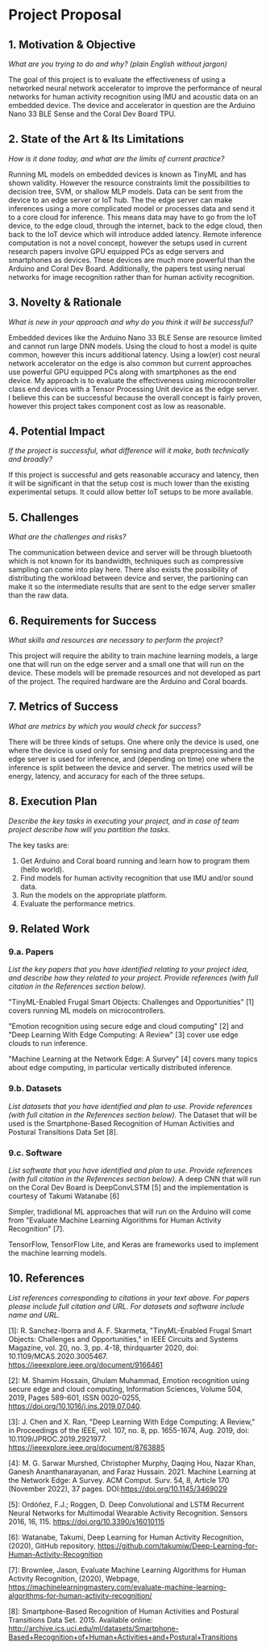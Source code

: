 # Project Proposal

## 1. Motivation & Objective

*What are you trying to do and why? (plain English without jargon)*

The goal of this project is to evaluate the effectiveness of using a networked neural network accelerator to improve the performance of neural networks for human activity recognition using IMU and acoustic data on an embedded device. The device and accelerator in question are the Arduino Nano 33 BLE Sense and the Coral Dev Board TPU.


## 2. State of the Art & Its Limitations
*How is it done today, and what are the limits of current practice?*

Running ML models on embedded devices is known as TinyML and has shown validity. However the resource constraints limit the possibilities to decision tree, SVM, or shallow MLP models. Data can be sent from the device to an edge server or IoT hub. The the edge server can make inferences using a more complicated model or processes data and send it to a core cloud for inference. This means data may have to go from the IoT device, to the edge cloud, through the internet, back to the edge cloud, then back to the IoT device which will introduce added latency. Remote inference computation is not a novel concept, however the setups used in current research papers involve GPU equipped PCs as edge servers and smartphones as devices. These devices are much more powerful than the Arduino and Coral Dev Board. Additionally, the papers test using nerual networks for image recognition rather than for human activity recognition.


## 3. Novelty & Rationale
*What is new in your approach and why do you think it will be successful?*

Embedded devices like the Arduino Nano 33 BLE Sense are resource limited and cannot run large DNN models. Using the cloud to host a model is quite common, however this incurs additional latency. Using a low(er) cost neural network accelerator on the edge is also common but current approaches use powerful GPU equipped PCs along with smartphones as the end device. My approach is to evaluate the effectiveness using microcontroller class end devices with a Tensor Processing Unit device as the edge server. I believe this can be successful because the overall concept is fairly proven, however this project takes component cost as low as reasonable.


## 4. Potential Impact
*If the project is successful, what difference will it make, both technically and broadly?*

If this project is successful and gets reasonable accuracy and latency, then it will be significant in that the setup cost is much lower than the existing experimental setups. It could allow better IoT setups to be more available.


## 5. Challenges
*What are the challenges and risks?*

The communication between device and server will be through bluetooth which is not known for its bandwidth, techniques such as compressive sampling can come into play here. There also exists the possibility of distributing the workload between device and server, the partioning can make it so the intermediate results that are sent to the edge server smaller than the raw data.


## 6. Requirements for Success
*What skills and resources are necessary to perform the project?*

This project will require the ability to train machine learning models, a large one that will run on the edge server and a small one that will run on the device. These models will be premade resources and not developed as part of the project. The required hardware are the Arduino and Coral boards.


## 7. Metrics of Success
*What are metrics by which you would check for success?*

There will be three kinds of setups. One where only the device is used, one where the device is used only for sensing and data preprocessing and the edge server is used for inference, and (depending on time) one where the inference is split between the device and server. The metrics used will be energy, latency, and accuracy for each of the three setups.


## 8. Execution Plan
*Describe the key tasks in executing your project, and in case of team project describe how will you partition the tasks.*

The key tasks are:
<ol>
  <li>Get Arduino and Coral board running and learn how to program them (hello world).</li>
  <li>Find models for human activity recognition that use IMU and/or sound data.</li>
  <li>Run the models on the appropriate platform.</li>
  <li>Evaluate the performance metrics.</li>
</ol>


## 9. Related Work

### 9.a. Papers
*List the key papers that you have identified relating to your project idea, and describe how they related to your project. Provide references (with full citation in the References section below).*

"TinyML-Enabled Frugal Smart Objects: Challenges and Opportunities" [1] covers running ML models on microcontrollers.

"Emotion recognition using secure edge and cloud computing" [2] and "Deep Learning With Edge Computing: A Review" [3] cover use edge clouds to run inference.

"Machine Learning at the Network Edge: A Survey" [4] covers many topics about edge computing, in particular vertically distributed inference.


### 9.b. Datasets
*List datasets that you have identified and plan to use. Provide references (with full citation in the References section below).*
The Dataset that will be used is the Smartphone-Based Recognition of Human Activities and Postural Transitions Data Set [8].


### 9.c. Software
*List softwate that you have identified and plan to use. Provide references (with full citation in the References section below).*
A deep CNN that will run on the Coral Dev Board is DeepConvLSTM [5] and the implementation is courtesy of Takumi Watanabe [6]

Simpler, tradidional ML approaches that will run on the Arduino will come from "Evaluate Machine Learning Algorithms for Human Activity Recognition" [7].

TensorFlow, TensorFlow Lite, and Keras are frameworks used to implement the machine learning models.


## 10. References

*List references corresponding to citations in your text above. For papers please include full citation and URL. For datasets and software include name and URL.*

[1]: R. Sanchez-Iborra and A. F. Skarmeta, "TinyML-Enabled Frugal Smart Objects: Challenges and Opportunities," in IEEE Circuits and Systems Magazine, vol. 20, no. 3, pp. 4-18, thirdquarter 2020, doi: 10.1109/MCAS.2020.3005467. https://ieeexplore.ieee.org/document/9166461

[2]:  M. Shamim Hossain, Ghulam Muhammad, Emotion recognition using secure edge and cloud computing, Information Sciences, Volume 504, 2019, Pages 589-601, ISSN 0020-0255, https://doi.org/10.1016/j.ins.2019.07.040.

[3]: J. Chen and X. Ran, "Deep Learning With Edge Computing: A Review," in Proceedings of the IEEE, vol. 107, no. 8, pp. 1655-1674, Aug. 2019, doi: 10.1109/JPROC.2019.2921977. https://ieeexplore.ieee.org/document/8763885

[4]: M. G. Sarwar Murshed, Christopher Murphy, Daqing Hou, Nazar Khan, Ganesh Ananthanarayanan, and Faraz Hussain. 2021. Machine Learning at the Network Edge: A Survey. ACM Comput. Surv. 54, 8, Article 170 (November 2022), 37 pages. DOI:https://doi.org/10.1145/3469029

[5]: Ordóñez, F.J.; Roggen, D. Deep Convolutional and LSTM Recurrent Neural Networks for Multimodal Wearable Activity Recognition. Sensors 2016, 16, 115. https://doi.org/10.3390/s16010115

[6]: Watanabe, Takumi, Deep Learning for Human Activity Recognition, (2020), GitHub repository, https://github.com/takumiw/Deep-Learning-for-Human-Activity-Recognition

[7]: Brownlee, Jason, Evaluate Machine Learning Algorithms for Human Activity Recognition, (2020), Webpage, https://machinelearningmastery.com/evaluate-machine-learning-algorithms-for-human-activity-recognition/

[8]: Smartphone-Based Recognition of Human Activities and Postural Transitions Data Set. 2015. Available online: http://archive.ics.uci.edu/ml/datasets/Smartphone-Based+Recognition+of+Human+Activities+and+Postural+Transitions
